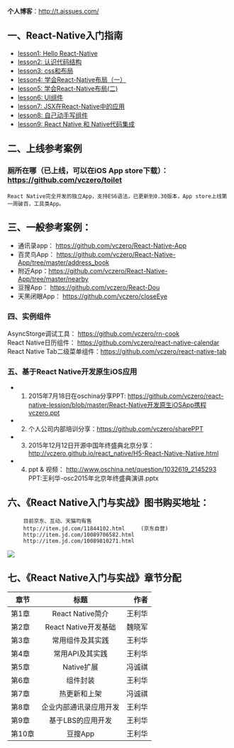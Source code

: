**个人博客**：http://t.aissues.com/

## 一、React-Native入门指南

+ [lesson1: Hello React-Native](http://vczero.github.io/react_native/第1篇hello-react-native.html)
+ [lesson2: 认识代码结构](http://vczero.github.io/react_native/第2篇认识代码结构.html)
+ [lesson3: css和布局](http://vczero.github.io/react_native/第3篇css和布局.html)
+ [lesson4: 学会React-Native布局（一）](http://vczero.github.io/react_native/第4篇学会react-native布局.html)
+ [lesson5: 学会React-Native布局(二)](http://vczero.github.io/react_native/第4篇react-native布局实战（二）.html)
+ [lesson6: UI组件](http://vczero.github.io/react_native/第5篇ui组件.html)
+ [lesson7: JSX在React-Native中的应用](http://vczero.github.io/react_native/第6篇jsx在react-native中的应用.html)
+ [lesson8: 自己动手写组件](http://vczero.github.io/react_native/%E7%AC%AC7%E7%AF%87%E5%8A%A8%E6%89%8B%E5%86%99%E7%BB%84%E4%BB%B6.html)
+ [lesson9: React Native 和 Native代码集成](https://github.com/vczero/react-native-lesson/blob/master/lesson9.md)        



## 二、上线参考案例

### 厕所在哪（已上线，可以在iOS App store下载）：https://github.com/vczero/toilet         
    React Native完全开发的独立App，支持ES6语法，已更新到0.30版本，App store上线第一周破百，工具类App。      

## 三、一般参考案例：
+ 通讯录app： https://github.com/vczero/React-Native-App             
+ 百灵鸟App： https://github.com/vczero/React-Native-App/tree/master/address_book
+ 附近App：https://github.com/vczero/React-Native-App/tree/master/nearby 
+ 豆搜App： https://github.com/vczero/React-Dou
+ 天黑闭眼App： https://github.com/vczero/closeEye


### 四、实例组件     
AsyncStorge调试工具：  https://github.com/vczero/rn-cook                
React Native日历组件： https://github.com/vczero/react-native-calendar              
React Native Tab二级菜单组件：https://github.com/vczero/react-native-tab

### 五、基于React Native开发原生iOS应用
+ 1. 2015年7月18日在oschina分享PPT: https://github.com/vczero/react-native-lession/blob/master/React-Native开发原生iOSApp携程vczero.ppt       
+ 2. 个人公司内部培训分享：https://github.com/vczero/sharePPT  
+ 3. 2015年12月12日开源中国年终盛典北京分享：http://vczero.github.io/react_native/H5-React-Native-Native.html         
+ 4. ppt & 视频： http://www.oschina.net/question/1032619_2145293  PPT:王利华-osc2015年北京年终盛典演讲.pptx    


## 六、《React Native入门与实战》图书购买地址：
           
         目前京东、互动、天猫均有售                    
         http://item.jd.com/11844102.html     (京东自营)                    
         http://item.jd.com/10089706582.html        
         http://item.jd.com/10089810271.html       
 
 ![](http://img12.360buyimg.com/n1/jfs/t2230/225/1782466650/242239/49882b5d/567a1913N46db602f.png)        
 
## 七、《React Native入门与实战》章节分配           

| 章节        | 标题           | 作者  |
| ------------- |:-------------:| -----:|
| 第1章      | React Native简介  | 王利华|
| 第2章     | React Native开发基础 |   魏晓军|
| 第3章 | 常用组件及其实践       |    王利华 | 
| 第4章      | 常用API及其实践   | 王利华|
| 第5章     | Native扩展 |   冯诚祺|
| 第6章 | 组件封装　       |    王利华 | 
| 第7章      |  热更新和上架    | 冯诚祺 |
| 第8章     | 企业内部通讯录应用开发 |   王利华|
| 第9章 |  基于LBS的应用开发        |    王利华 |   
| 第10章 | 豆搜App |    王利华 |   




